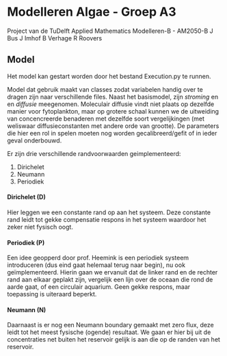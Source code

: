 # Modelleren Algae - Groep A3
Project van de TuDelft Applied Mathematics Modelleren-B - AM2050-B
J Bus
J Imhof
B Verhage
R Roovers

## Model
Het model kan gestart worden door het bestand Execution.py te runnen.


Model dat gebruik maakt van classes zodat variabelen handig over te dragen zijn naar verschillende files. Naast het basismodel, zijn *stroming* en en *diffusie* meegenomen. Moleculair diffusie vindt niet plaats op dezelfde manier voor fytoplankton, maar op grotere schaal kunnen we de uitweiding van concencreerde benaderen met dezelfde soort vergelijkingen (met weliswaar diffusieconstanten met andere orde van grootte). De parameters die hier een rol in spelen moeten nog worden gecalibreerd/gefit of in ieder geval onderbouwd.

Er zijn drie verschillende randvoorwaarden geimplementeerd:
1. Dirichelet
2. Neumann
3. Periodiek

#### Dirichelet (D)
Hier leggen we een constante rand op aan het systeem. Deze constante rand leidt tot gekke compensatie respons in het systeem waardoor het zeker niet fysisch oogt. 

#### Periodiek (P)
Een idee geopperd door prof. Heemink is een periodiek systeem introduceren (dus eind gaat helemaal terug naar begin), nu ook geïmplementeerd. Hierin gaan we ervanuit dat de linker rand en de rechter rand aan elkaar geplakt zijn, vergelijk een lijn over de oceaan die rond de aarde gaat, of een circulair aquarium. Geen gekke respons, maar toepassing is uiteraard beperkt.

#### Neumann (N)
Daarnaast is er nog een Neumann boundary gemaakt met zero flux, deze leidt tot het meest fysische (ogende) resultaat. We gaan er hier bij uit de concentraties net buiten het reservoir gelijk is aan die op de randen van het reservoir.



